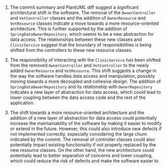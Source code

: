 1) The commit summary and PlantUML diff suggest a significant architectural shift in the software. The removal of the `OwnerController` and `VetController` classes and the addition of `OwnerResource` and `VetResource` classes indicate a move towards a more resource-oriented architecture. This is further supported by the addition of `SpringDataOwnerRepository`, which seems to be a new abstraction for data access. The relationships between these new classes and `ClinicService` suggest that the boundary of responsibilities is being shifted from the controllers to these new resource classes.

2) The responsibility of interacting with the `ClinicService` has been shifted from the removed `OwnerController` and `VetController` to the newly added `OwnerResource` and `VetResource`. This shift suggests a change in the way the software handles data access and manipulation, possibly moving towards a more decoupled and cohesive design. The addition of `SpringDataOwnerRepository` and its relationship with `OwnerRepository` indicates a new layer of abstraction for data access, which could lead to lower coupling between the data access code and the rest of the application.

3) The shift towards a more resource-oriented architecture and the addition of a new layer of abstraction for data access could potentially increase the maintainability of the software by making it easier to modify or extend in the future. However, this could also introduce new defects if not implemented correctly, especially considering the large churn indicated by the commit. The removal of controller classes could also potentially impact existing functionality if not properly replaced by the new resource classes. On the other hand, the new architecture could potentially lead to better separation of concerns and lower coupling, which could reduce the risk of defects and make the software easier to
